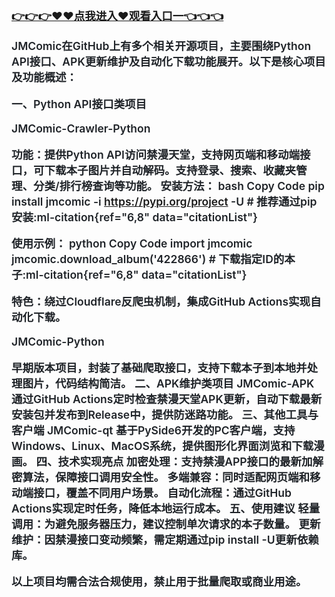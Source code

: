 </br>

<h3 class="heading-element" style="font-size:1.25em;font-weight:var(--base-text-weight-semibold, 600);color:#1F2328;font-family:-apple-system, BlinkMacSystemFont, &quot;background-color:#FFFFFF;">
	<a href="https://github.com.k709.com/?20250317.html">👉👉👉♥♥&#28857;&#25105;&#36827;&#20837;♥&#35266;&#30475;&#20837;&#21475;&#19968;👈👈👈</a>
	</br>
  
JMComic在GitHub上有多个相关开源项目，主要围绕Python API接口、APK更新维护及自动化下载功能展开。以下是核心项目及功能概述：

一、Python API接口类项目

JMComic-Crawler-Python‌

功能‌：提供Python API访问禁漫天堂，支持网页端和移动端接口，可下载本子图片并自动解码。支持登录、搜索、收藏夹管理、分类/排行榜查询等功能‌。
安装方法‌：
bash
Copy Code
pip install jmcomic -i https://pypi.org/project -U  # 推荐通过pip安装‌:ml-citation{ref="6,8" data="citationList"}

使用示例‌：
python
Copy Code
import jmcomic
jmcomic.download_album('422866')  # 下载指定ID的本子‌:ml-citation{ref="6,8" data="citationList"}

特色‌：绕过Cloudflare反爬虫机制，集成GitHub Actions实现自动化下载‌。

JMComic-Python‌

早期版本项目，封装了基础爬取接口，支持下载本子到本地并处理图片，代码结构简洁‌。
二、APK维护类项目
JMComic-APK‌
通过GitHub Actions定时检查禁漫天堂APK更新，自动下载最新安装包并发布到Release中，提供防迷路功能‌。
三、其他工具与客户端
JMComic-qt‌
基于PySide6开发的PC客户端，支持Windows、Linux、MacOS系统，提供图形化界面浏览和下载漫画‌。
四、技术实现亮点
加密处理‌：支持禁漫APP接口的最新加解密算法，保障接口调用安全性‌。
多端兼容‌：同时适配网页端和移动端接口，覆盖不同用户场景‌。
自动化流程‌：通过GitHub Actions实现定时任务，降低本地运行成本‌。
五、使用建议
轻量调用‌：为避免服务器压力，建议控制单次请求的本子数量‌。
更新维护‌：因禁漫接口变动频繁，需定期通过pip install -U更新依赖库‌。

以上项目均需合法合规使用，禁止用于批量爬取或商业用途。
